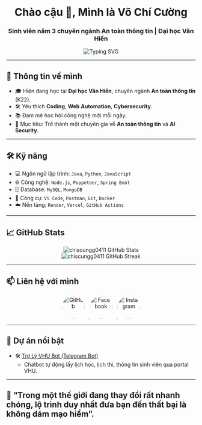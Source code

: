 <h1 align="center">Chào cậu 👋, Mình là Võ Chí Cường</h1>
<h3 align="center">Sinh viên năm 3 chuyên ngành An toàn thông tin | Đại học Văn Hiến</h3>

<p align="center">
  <img src="https://readme-typing-svg.demolab.com?font=Fira+Code&size=22&pause=1000&center=true&vCenter=true&width=440&lines=Welcome+to+my+GitHub!;Always+learning+new+things...;Love+coding+and+technology!" alt="Typing SVG" />
</p>

---

## 🚀 Thông tin về mình
- 🎓 Hiện đang học tại **Đại học Văn Hiến**, chuyên ngành **An toàn thông tin** (K22).
- 🛠 Yêu thích **Coding**, **Web Automation**, **Cybersecurity**.
- 📚 Đam mê học hỏi công nghệ mới mỗi ngày.
- 🎯 Mục tiêu: Trở thành một chuyên gia về **An toàn thông tin** và **AI Security**.

---

## 🛠️ Kỹ năng

- 💻 Ngôn ngữ lập trình: `Java`, `Python`, `JavaScript`
- 🌐 Công nghệ: `Node.js`, `Puppeteer`, `Spring Boot`
- 🗄️ Database: `MySQL`, `MongoDB`
- 🔧 Công cụ: `VS Code`, `Postman`, `Git`, `Docker`
- ☁️ Nền tảng: `Render`, `Vercel`, `GitHub Actions`

---

## 📈 GitHub Stats

<p align="center">
  <img src="https://github-readme-stats.vercel.app/api?username=chiscungg0411&show_icons=true&theme=radical" alt="chiscungg0411 GitHub Stats" />
  <br/>
  <img src="https://github-readme-streak-stats.herokuapp.com/?user=chiscungg0411&theme=radical" alt="chiscungg0411 GitHub Streak" />
</p>

---

## 📫 Liên hệ với mình

<p align="center">
  <a href="https://github.com/chiscungg0411" target="_blank">
    <img src="https://img.icons8.com/?size=100&id=12598&format=png&color=ffffff" alt="GitHub" style="border-radius:50%; margin-right:10px; height:60px;" />
  </a>
  <a href="https://facebook.com/ChiCuongDeyy" target="_blank">
    <img src="https://img.icons8.com/?size=100&id=118468&format=png&color=0865FE" alt="Facebook" style="border-radius:50%; margin-right:10px; height:60px;" />
  </a>
  <a href="https://instagram.com/vochicuong_" target="_blank">
    <img src="https://img.icons8.com/ios/40/E4405F/instagram-new.png" alt="Instagram" style="border-radius:50%; height:60px;" />
  </a>
</p>

---

## 🌟 Dự án nổi bật

- 🛠 [Trợ Lý VHU Bot (Telegram Bot)](https://github.com/chiscungg0411/Tro-ly-VHU)  
  - Chatbot tự động lấy lịch học, lịch thi, thông tin sinh viên qua portal VHU.

---

## 🧠 “Trong một thế giới đang thay đổi rất nhanh chóng, lộ trình duy nhất đưa bạn đến thất bại là không dám mạo hiểm”.
